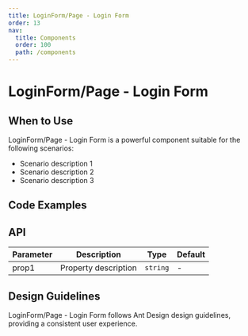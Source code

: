 ```yaml
---
title: LoginForm/Page - Login Form
order: 13
nav:
  title: Components
  order: 100
  path: /components
---
```


# LoginForm/Page - Login Form

## When to Use

LoginForm/Page - Login Form is a powerful component suitable for the following scenarios:

- Scenario description 1
- Scenario description 2
- Scenario description 3

## Code Examples



## API

| Parameter | Description          | Type     | Default |
| --------- | -------------------- | -------- | ------- |
| prop1     | Property description | `string` | -       |

## Design Guidelines

LoginForm/Page - Login Form follows Ant Design design guidelines, providing a consistent user experience.
